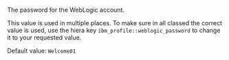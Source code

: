 The password for the WebLogic account.

This value is used in multiple places. To make sure in all classed the correct value is used, use the hiera key `ibm_profile::weblogic_password` to change it to your requested value.

Default value: `Welcome01`